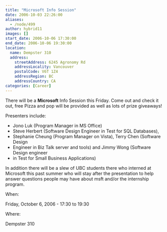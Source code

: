 ```yaml
---
title: "Microsoft Info Session"
date: 2006-10-03 22:26:00
aliases:
  - /node/499
author: hybrid11
images: []
start_date: 2006-10-06 17:30:00
end_date: 2006-10-06 19:30:00
location:
  name: Dempster 310
  address:
    streetAddress: 6245 Agronomy Rd
    addressLocality: Vancouver
    postalCode: V6T 1Z4
    addressRegion: BC
    addressCountry: CA
categories: [Career]
---
```


There will be a **Microsoft** Info Session this Friday. Come out and check it out, free Pizza and pop will be provided as well as lots of prize giveaways!

Presenters include:
- Jono Luk (Program Manager in MS Office)
- Steve Herbert (Software Design Engineer in Test for SQL Databases),
- Stephanie Cheung (Program Manager on Vista), Terry Chen (Software Design
- Engineer in Biz Talk server and tools) and Jimmy Wong (Software Design engineer
- in Test for Small Business Applications)

In addition there will be a slew of UBC students there who interned at Microsoft
this past summer who will stay after the presentation to help answer questions
people may have about msft and/or the internship program.

When: 

Friday, October 6, 2006 - 17:30 to 19:30

Where: 

Dempster 310
